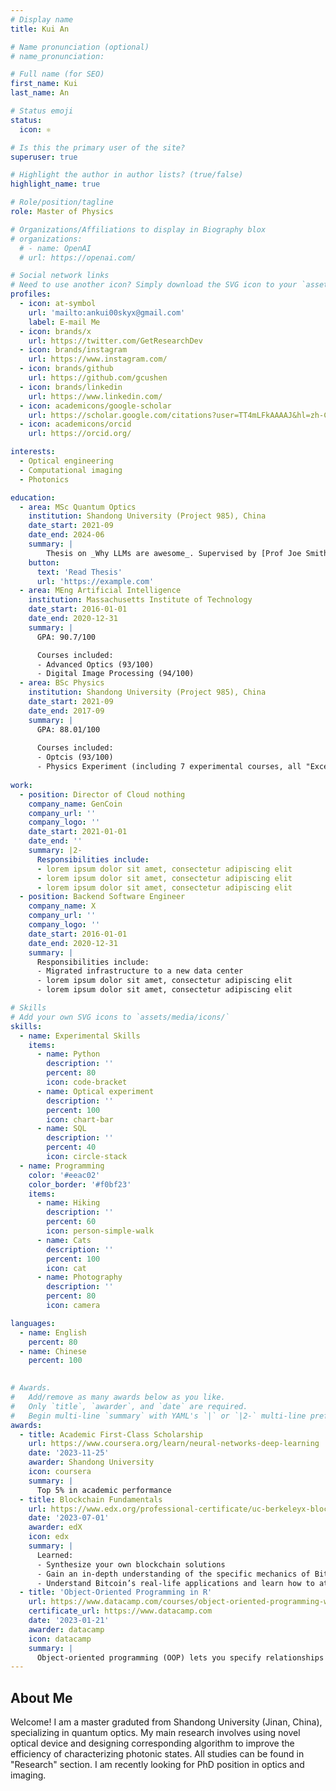 ```yaml
---
# Display name
title: Kui An

# Name pronunciation (optional)
# name_pronunciation: 

# Full name (for SEO)
first_name: Kui
last_name: An

# Status emoji
status:
  icon: ⚛️

# Is this the primary user of the site?
superuser: true

# Highlight the author in author lists? (true/false)
highlight_name: true

# Role/position/tagline
role: Master of Physics

# Organizations/Affiliations to display in Biography blox
# organizations:
  # - name: OpenAI
  # url: https://openai.com/

# Social network links
# Need to use another icon? Simply download the SVG icon to your `assets/media/icons/` folder.
profiles:
  - icon: at-symbol
    url: 'mailto:ankui00skyx@gmail.com'
    label: E-mail Me
  - icon: brands/x
    url: https://twitter.com/GetResearchDev
  - icon: brands/instagram
    url: https://www.instagram.com/
  - icon: brands/github
    url: https://github.com/gcushen
  - icon: brands/linkedin
    url: https://www.linkedin.com/
  - icon: academicons/google-scholar
    url: https://scholar.google.com/citations?user=TT4mLFkAAAAJ&hl=zh-CN
  - icon: academicons/orcid
    url: https://orcid.org/

interests:
  - Optical engineering
  - Computational imaging
  - Photonics

education:
  - area: MSc Quantum Optics
    institution: Shandong University (Project 985), China
    date_start: 2021-09
    date_end: 2024-06
    summary: |
        Thesis on _Why LLMs are awesome_. Supervised by [Prof Joe Smith](https://example.com). Presented papers at 5 IEEE conferences with the contributions being published in 2 Springer journals.
    button:
      text: 'Read Thesis'
      url: 'https://example.com'
  - area: MEng Artificial Intelligence
    institution: Massachusetts Institute of Technology
    date_start: 2016-01-01
    date_end: 2020-12-31
    summary: |
      GPA: 90.7/100

      Courses included:
      - Advanced Optics (93/100)
      - Digital Image Processing (94/100)
  - area: BSc Physics
    institution: Shandong University (Project 985), China
    date_start: 2021-09
    date_end: 2017-09
    summary: |
      GPA: 88.01/100
      
      Courses included:
      - Optcis (93/100)
      - Physics Experiment (including 7 experimental courses, all "Excellent")
      
work:
  - position: Director of Cloud nothing
    company_name: GenCoin
    company_url: ''
    company_logo: ''
    date_start: 2021-01-01
    date_end: ''
    summary: |2-
      Responsibilities include:
      - lorem ipsum dolor sit amet, consectetur adipiscing elit
      - lorem ipsum dolor sit amet, consectetur adipiscing elit
      - lorem ipsum dolor sit amet, consectetur adipiscing elit
  - position: Backend Software Engineer
    company_name: X
    company_url: ''
    company_logo: ''
    date_start: 2016-01-01
    date_end: 2020-12-31
    summary: |
      Responsibilities include:
      - Migrated infrastructure to a new data center
      - lorem ipsum dolor sit amet, consectetur adipiscing elit
      - lorem ipsum dolor sit amet, consectetur adipiscing elit

# Skills
# Add your own SVG icons to `assets/media/icons/`
skills:
  - name: Experimental Skills
    items:
      - name: Python
        description: ''
        percent: 80
        icon: code-bracket
      - name: Optical experiment
        description: ''
        percent: 100
        icon: chart-bar
      - name: SQL
        description: ''
        percent: 40
        icon: circle-stack
  - name: Programming
    color: '#eeac02'
    color_border: '#f0bf23'
    items:
      - name: Hiking
        description: ''
        percent: 60
        icon: person-simple-walk
      - name: Cats
        description: ''
        percent: 100
        icon: cat
      - name: Photography
        description: ''
        percent: 80
        icon: camera

languages:
  - name: English
    percent: 80
  - name: Chinese
    percent: 100
  

# Awards.
#   Add/remove as many awards below as you like.
#   Only `title`, `awarder`, and `date` are required.
#   Begin multi-line `summary` with YAML's `|` or `|2-` multi-line prefix and indent 2 spaces below.
awards:
  - title: Academic First-Class Scholarship
    url: https://www.coursera.org/learn/neural-networks-deep-learning
    date: '2023-11-25'
    awarder: Shandong University
    icon: coursera
    summary: |
      Top 5% in academic performance
  - title: Blockchain Fundamentals
    url: https://www.edx.org/professional-certificate/uc-berkeleyx-blockchain-fundamentals
    date: '2023-07-01'
    awarder: edX
    icon: edx
    summary: |
      Learned:
      - Synthesize your own blockchain solutions
      - Gain an in-depth understanding of the specific mechanics of Bitcoin
      - Understand Bitcoin’s real-life applications and learn how to attack and destroy Bitcoin, Ethereum, smart contracts and Dapps, and alternatives to Bitcoin’s Proof-of-Work consensus algorithm
  - title: 'Object-Oriented Programming in R'
    url: https://www.datacamp.com/courses/object-oriented-programming-with-s3-and-r6-in-r
    certificate_url: https://www.datacamp.com
    date: '2023-01-21'
    awarder: datacamp
    icon: datacamp
    summary: |
      Object-oriented programming (OOP) lets you specify relationships between functions and the objects that they can act on, helping you manage complexity in your code. This is an intermediate level course, providing an introduction to OOP, using the S3 and R6 systems. S3 is a great day-to-day R programming tool that simplifies some of the functions that you write. R6 is especially useful for industry-specific analyses, working with web APIs, and building GUIs.
---
```


## About Me

Welcome! I am a master graduted from Shandong University (Jinan, China), specializing in quantum optics. My main research involves using novel optical device and designing corresponding algorithm to improve the efficiency of characterizing photonic states. All studies can be found in "Research" section. I am recently looking for PhD position in optics and imaging.
